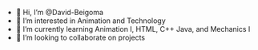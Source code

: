 - 👋 Hi, I’m @David-Beigoma
- 👀 I’m interested in Animation and Technology
- 🌱 I’m currently learning Animation I, HTML, C++ Java, and Mechanics I
- 💞️ I’m looking to collaborate on projects

<!---
David-Beigoma/David-Beigoma is a ✨ special ✨ repository because its `README.md` (this file) appears on your GitHub profile.
You can click the Preview link to take a look at your changes.
--->
